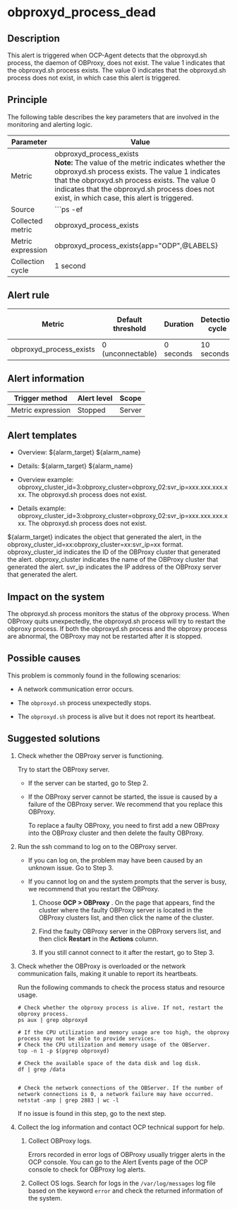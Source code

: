 obproxyd_process_dead
==========================================



Description
--------------------------------

This alert is triggered when OCP-Agent detects that the obproxyd.sh process, the daemon of OBProxy, does not exist. The value 1 indicates that the obproxyd.sh process exists. The value 0 indicates that the obproxyd.sh process does not exist, in which case this alert is triggered.

Principle
------------------------------

The following table describes the key parameters that are involved in the monitoring and alerting logic.


|     Parameter     |                                                                                                                                                       Value                                                                                                                                                       |
|-------------------|-------------------------------------------------------------------------------------------------------------------------------------------------------------------------------------------------------------------------------------------------------------------------------------------------------------------|
| Metric            | obproxyd_process_exists </br>**Note:**  The value of the metric indicates whether the obproxyd.sh process exists. The value 1 indicates that the obproxyd.sh process exists. The value 0 indicates that the obproxyd.sh process does not exist, in which case, this alert is triggered. |
| Source            | ```ps -ef|grep -w obproxyd.sh|grep -v grep|wc -l ```  </br>**Note**  The metric source of this alert is special. OCP-Agent runs the preceding Linux command to verify whether the daemon of OBProxy exists.                                                         |
| Collected metric  | obproxyd_process_exists                                                                                                                                                                                                                                                                                           |
| Metric expression | obproxyd_process_exists{app="ODP",@LABELS}                                                                                                                                                                                                                                                                        |
| Collection cycle  | 1 second                                                                                                                                                                                                                                                                                                          |



Alert rule
-------------------------------



|         Metric          | Default threshold | Duration  | Detection cycle | Time before clearance |
|-------------------------|-------------------|-----------|-----------------|-----------------------|
| obproxyd_process_exists | 0 (unconnectable) | 0 seconds | 10 seconds      | 5 minutes             |



Alert information
--------------------------------------



|  Trigger method   | Alert level | Scope  |
|-------------------|-------------|--------|
| Metric expression | Stopped     | Server |



Alert templates
------------------------------------

* Overview: \${alarm_target} ${alarm_name}



* Details: \${alarm_target} ${alarm_name}



* Overview example: obproxy_cluster_id=3:obproxy_cluster=obproxy_02:svr_ip=xxx.xxx.xxx.xxx. The obproxyd.sh process does not exist.



* Details example: obproxy_cluster_id=3:obproxy_cluster=obproxy_02:svr_ip=xxx.xxx.xxx.xxx. The obproxyd.sh process does not exist.






${alarm_target} indicates the object that generated the alert, in the obproxy_cluster_id=xx:obproxy_cluster=xx:svr_ip=xx format. obproxy_cluster_id indicates the ID of the OBProxy cluster that generated the alert. obproxy_cluster indicates the name of the OBProxy cluster that generated the alert. svr_ip indicates the IP address of the OBProxy server that generated the alert.

Impact on the system
-----------------------------------------

The obproxyd.sh process monitors the status of the obproxy process. When OBProxy quits unexpectedly, the obproxyd.sh process will try to restart the obproxy process. If both the obproxyd.sh process and the obproxy process are abnormal, the OBProxy may not be restarted after it is stopped.

Possible causes
------------------------------------

This problem is commonly found in the following scenarios:

* A network communication error occurs.



* The `obproxyd.sh` process unexpectedly stops.



* The `obproxyd.sh` process is alive but it does not report its heartbeat.






**Suggested solutions**
--------------------------------------------

1. Check whether the OBProxy server is functioning.

   Try to start the OBProxy server.
   * If the server can be started, go to Step 2.



   * If the OBProxy server cannot be started, the issue is caused by a failure of the OBProxy server. We recommend that you replace this OBProxy.

     To replace a faulty OBProxy, you need to first add a new OBProxy into the OBProxy cluster and then delete the faulty OBProxy.





2. Run the ssh command to log on to the OBProxy server.

   * If you can log on, the problem may have been caused by an unknown issue. Go to Step 3.



   * If you cannot log on and the system prompts that the server is busy, we recommend that you restart the OBProxy.

     1. Choose **OCP \> OBProxy** . On the page that appears, find the cluster where the faulty OBProxy server is located in the OBProxy clusters list, and then click the name of the cluster.



     2. Find the faulty OBProxy server in the OBProxy servers list, and then click **Restart** in the **Actions** column.



     3. If you still cannot connect to it after the restart, go to Step 3.









3. Check whether the OBProxy is overloaded or the network communication fails, making it unable to report its heartbeats.

   Run the following commands to check the process status and resource usage.

   ```shell
   # Check whether the obproxy process is alive. If not, restart the obproxy process.
   ps aux | grep obproxyd

   # If the CPU utilization and memory usage are too high, the obproxy process may not be able to provide services.
   # Check the CPU utilization and memory usage of the OBServer.
   top -n 1 -p $(pgrep obproxyd)

   # Check the available space of the data disk and log disk.
   df | grep /data


   # Check the network connections of the OBServer. If the number of network connections is 0, a network failure may have occurred.
   netstat -anp | grep 2883 | wc -l
   ```



   If no issue is found in this step, go to the next step.


4. Collect the log information and contact OCP technical support for help.

   1. Collect OBProxy logs.

      Errors recorded in error logs of OBProxy usually trigger alerts in the OCP console. You can go to the Alert Events page of the OCP console to check for OBProxy log alerts.


   2. Collect OS logs. Search for logs in the `/var/log/messages` log file based on the keyword `error` and check the returned information of the system.








